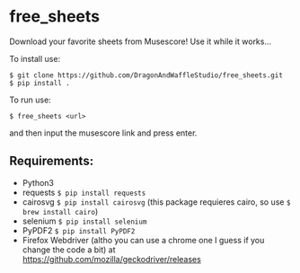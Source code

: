 # free_sheets
Download your favorite sheets from Musescore! Use it while it works...

To install use:
```
$ git clone https://github.com/DragonAndWaffleStudio/free_sheets.git
$ pip install .
```

To run use:
```
$ free_sheets <url>
```
and then input the musescore link and press enter.

## Requirements:
* Python3
* requests <code>$ pip install requests</code>
* cairosvg <code>$ pip install cairosvg</code> (this package requieres cairo, so use `$ brew install cairo`)
* selenium <code>$ pip install selenium</code>
* PyPDF2 <code>$ pip install PyPDF2</code>
* Firefox Webdriver (altho you can use a chrome one I guess if you change the code a bit) at https://github.com/mozilla/geckodriver/releases
